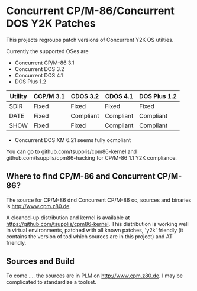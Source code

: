 # Concurrent CP/M-86/Concurrent DOS Y2K Patches

This projects regroups patch versions of Concurrent Y2K OS utilties.

Currently the supported OSes are
- Concurrent CP/M-86 3.1
- Concurrent DOS 3.2
- Concurrent DOS 4.1
- DOS Plus 1.2

| Utility      | CCP/M 3.1 | CDOS 3.2  | CDOS 4.1  | DOS Plus 1.2|
|--------------|-----------|-----------|-----------|-------------| 
| SDIR         | Fixed     | Fixed     | Fixed     | Fixed       |
| DATE         | Fixed     | Compliant | Compliant | Compliant   |
| SHOW         | Fixed     | Fixed     | Compliant | Compliant   |

- Concurrent DOS XM 6.21 seems fully ocmpliant

You can go to github.com/tsupplis/cpm86-kernel and github.com/tsupplis/cpm86-hacking for CP/M-86 1.1 Y2K compliance.

## Where to find CP/M-86 and Concurrent CP/M-86?

The source for CP/M-86 dnd Concurrent CP/M-86 oc, sources and binaries is http://www.cpm.z80.de.

A cleaned-up distribution and kernel is available at https://github.com/tsupplis/cpm86-kernel. This distribution is working well in virtual environments, patched with all known patches, 'y2k' friendly (it contains the version of tod which sources are in this project) and AT friendly.

## Sources and Build

To come .... the sources are in PLM on http://www.cpm.z80.de. I may be complicated to standardize a toolset.

